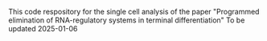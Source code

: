 This code respository for the single cell analysis of the paper
"Programmed elimination of RNA-regulatory systems in terminal differentiation"
To be updated
2025-01-06
